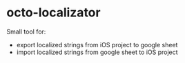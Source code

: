 # octo-localizator

Small tool for: 
- export localized strings from iOS project to google sheet
- import localized strings from google sheet to iOS project

